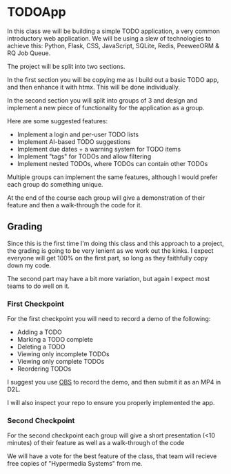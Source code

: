 # TODOApp

In this class we will be building a simple TODO application, a very common introductory web application.  We will
be using a slew of technologies to achieve this: Python, Flask, CSS, JavaScript, SQLite, Redis, PeeweeORM & RQ Job
Queue.

The project will be split into two sections.

In the first section you will be copying me as I build out a basic TODO app, and then enhance it with htmx.  This will
be done individually.

In the second section you will split into groups of 3 and design and implement a new piece of functionality for the
application as a group.  

Here are some suggested features:

* Implement a login and per-user TODO lists
* Implement AI-based TODO suggestions
* Implement due dates + a warning system for TODO items
* Implement "tags" for TODOs and allow filtering
* Implement nested TODOs, where TODOs can contain other TODOs

Multiple groups can implement the same features, although I would prefer each group do something unique.

At the end of the course each group will give a demonstration of their feature and then a walk-through the code for it.

## Grading

Since this is the first time I'm doing this class and this approach to a project, the grading is going to be very
lenient as we work out the kinks.  I expect everyone will get 100% on the first part, so long as they faithfully copy
down my code.

The second part may have a bit more variation, but again I expect most teams to do well on it.

### First Checkpoint

For the first checkpoint you will need to record a demo of the following:

* Adding a TODO
* Marking a TODO complete
* Deleting a TODO
* Viewing only incomplete TODOs
* Viewing only complete TODOs
* Reordering TODOs

I suggest you use [OBS](https://obsproject.com/) to record the demo, and then submit it as an MP4 in D2L.

I will also inspect your repo to ensure you properly implemented the app.

### Second Checkpoint

For the second checkpoint each group will give a short presentation (<10 minutes) of their feature as well as a 
walk-through of the code

We will have a vote for the best feature of the class, that team will recieve free copies of "Hypermedia Systems" from
me.